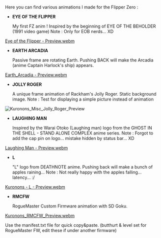Here you can find various animations I made for the Flipper Zero :


   - __EYE OF THE FLIPPER__
   
      My first FZ anim ! Inspired by the beginning of EYE OF THE BEHOLDER (1991 video game)
      Note : Only for EOB nerds... XD
      
[Eye of the Flipper - Preview.webm](https://user-images.githubusercontent.com/110337784/193910550-777832f6-f3d7-46a0-8f53-5497fe791289.webm) 
   
   - __EARTH ARCADIA__
      
      Passive frame are rotating Earth. Pushing BACK will make the Arcadia (anime Captain Harlock's ship) appears.
      
[Earth_Arcadia - Preview.webm](https://user-images.githubusercontent.com/110337784/193910620-4b04c4af-26f4-4312-b59a-ab0a98f47dcb.webm)
      
   - __JOLLY ROGER__
   
      A unique frame animation of Rackham's Jolly Roger. Static background image.
      Note : Test for displaying a simple picture instead of animation
      
![Kuronons_Misc_Jolly_Roger_Preview](https://user-images.githubusercontent.com/110337784/193910887-e76aa2ec-4b02-4aba-84bd-b80c9c8f78b0.jpg)

   - __LAUGHING MAN__
      
      Inspired by the Warai Otoko (Laughing man) logo from the GHOST IN THE SHELL - STAND ALONE COMPLEX anime series.
      Note : Forgot to add the cap pin on logo... mistake hidden by status bar... XD
      

[Laughing Man - Preview.webm](https://user-images.githubusercontent.com/110337784/193910655-f5d1182d-51d5-47c5-b4f2-bd90ad10b9e5.webm)
   
   - __L__
      
      "L" logo from DEATHNOTE anime. Pushing back will make a bunch of apples raining...
      Note : Not really happy with the apples falling... latency... :/
      
[Kuronons - L - Preview.webm](https://user-images.githubusercontent.com/110337784/193910682-7dafdf00-76f0-438d-b6fb-ff1754b83ebd.webm)
   
   - __RMCFW__
      
      RogueMaster Custom Firmware animation with SD Goku.

[Kuronons_RMCFW_Preview.webm](https://user-images.githubusercontent.com/110337784/193911054-3994a3ae-801c-4366-b178-06c1047c8589.webm)

Use the manifest.txt file for quick copy&paste. (butthurt & level set for RogueMaster FW, edit these if under another firmware)
